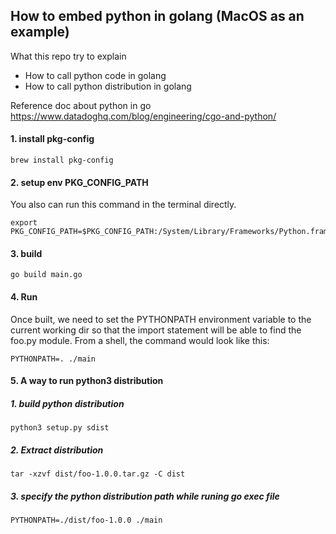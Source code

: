 ## How to embed python in golang (MacOS as an example)
What this repo try to explain
- How to call python code in golang
- How to call python distribution in golang
  

Reference doc about python in go
https://www.datadoghq.com/blog/engineering/cgo-and-python/

#### 1. install pkg-config

```
brew install pkg-config
```

#### 2. setup env PKG_CONFIG_PATH
You also can run this command in the terminal directly.
```
export PKG_CONFIG_PATH=$PKG_CONFIG_PATH:/System/Library/Frameworks/Python.framework/Versions/2.7/lib/pkgconfig
```

#### 3. build

```
go build main.go 
```

#### 4. Run

Once built, we need to set the PYTHONPATH environment variable to the current working dir so that the import statement
will be able to find the foo.py module. From a shell, the command would look like this:

```
PYTHONPATH=. ./main
```




#### 5. A way to run python3 distribution
##### 1. build python distribution
```
python3 setup.py sdist
```
##### 2. Extract distribution
```
tar -xzvf dist/foo-1.0.0.tar.gz -C dist 
```

##### 3. specify the python distribution path while runing go exec file
```
PYTHONPATH=./dist/foo-1.0.0 ./main 
```



